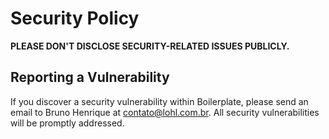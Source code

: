 # Security Policy

**PLEASE DON'T DISCLOSE SECURITY-RELATED ISSUES PUBLICLY.**

## Reporting a Vulnerability

If you discover a security vulnerability within Boilerplate, please send an email to Bruno Henrique at contato@lohl.com.br. All security vulnerabilities will be promptly addressed.
